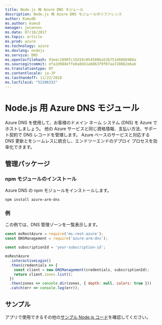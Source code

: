 ```yaml
---
title: Node.js 用 Azure DNS モジュール
description: Node.js 用 Azure DNS モジュールのリファレンス
author: KumudD
ms.author: kumud
manager: jeconnoc
ms.date: 07/18/2017
ms.topic: article
ms.prod: azure
ms.technology: azure
ms.devlang: nodejs
ms.service: DNS
ms.openlocfilehash: 93eec1890fc15d19c0545086a53b751d0886988a
ms.sourcegitcommit: efa2d98deffe8a0d41a8d63f9f07aa720862e6ab
ms.translationtype: HT
ms.contentlocale: ja-JP
ms.lasthandoff: 11/22/2018
ms.locfileid: "52106332"
---
```

# <a name="azure-dns-modules-for-nodejs"></a>Node.js 用 Azure DNS モジュール

Azure DNS を使用して、お客様のドメイン ネーム システム (DNS) を Azure でホストしましょう。 他の Azure サービスと同じ資格情報、支払い方法、サポート契約で DNS レコードを管理します。 Azure ベースのサービスと対応する DNS 更新とをシームレスに統合し、エンドツーエンドのデプロイ プロセスを効率化できます。

## <a name="management-package"></a>管理パッケージ

### <a name="install-the-npm-module"></a>npm モジュールのインストール

Azure DNS の npm モジュールをインストールします。

```bash
npm install azure-arm-dns
```

### <a name="example"></a>例

この例では、DNS 管理ゾーンを一覧表示します。

```javascript
const msRestAzure = require('ms-rest-azure');
const DNSManagement = require('azure-arm-dns');

const subscriptionId = 'your-subscription-id';

msRestAzure
  .interactiveLogin()
  .then(credentials => {
    const client = new DNSManagement(credentials, subscriptionId);
    return client.zones.list();
  })
  .then(zones => console.dir(zones, { depth: null, colors: true }))
  .catch(err => console.log(err));
```

## <a name="samples"></a>サンプル

アプリで使用できるその他の[サンプル Node.js コード](https://azure.microsoft.com/resources/samples/?platform=nodejs)を確認してください。
